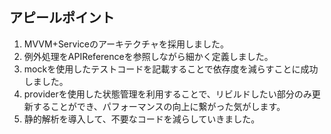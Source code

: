 ## アピールポイント
1. MVVM+Serviceのアーキテクチャを採用しました。
2. 例外処理をAPIReferenceを参照しながら細かく定義しました。
3. mockを使用したテストコードを記載することで依存度を減らすことに成功しました。
4. providerを使用した状態管理を利用することで、リビルドしたい部分のみ更新することができ、パフォーマンスの向上に繋がった気がします。
5. 静的解析を導入して、不要なコードを減らしていきました。